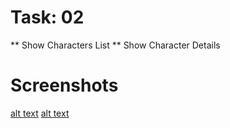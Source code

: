 # Task: 02
** Show Characters List
** Show Character Details


# Screenshots

[alt text](https://github.com/pushpal018/CharacterApp/blob/master/screenshot/screenshot_1.png)
[alt text](https://github.com/pushpal018/CharacterApp/blob/master/screenshot/screenshot_1.png)
